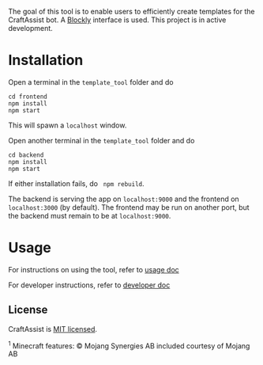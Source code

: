 The goal of this tool is to enable users to efficiently create templates for the CraftAssist bot. A [Blockly](https://developers.google.com/blockly) interface is used. This project is in active development.

# Installation

Open a terminal in the ``` template_tool ``` folder and do
```
cd frontend
npm install
npm start
```
This will spawn a ```localhost``` window.

Open another terminal in the ``` template_tool ``` folder and do
```
cd backend
npm install
npm start
```

If either installation fails, do ``` npm rebuild```.

The backend is serving the app on `localhost:9000` and the frontend on `localhost:3000` (by default). The frontend may be run on another port, but the backend must remain to be at `localhost:9000`.



# Usage

For instructions on using the tool, refer to [usage doc](./usage.md)

For developer instructions, refer to [developer doc](./developers.md)

## License

CraftAssist is [MIT licensed](./LICENSE).

<sup>1</sup> Minecraft features: © Mojang Synergies AB included courtesy of Mojang AB

